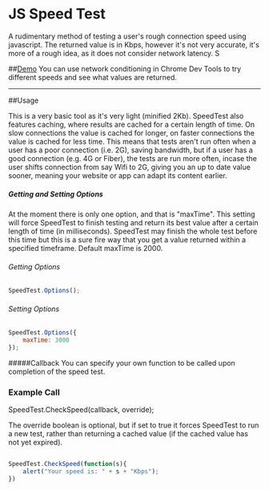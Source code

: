 JS Speed Test
=============

A rudimentary method of testing a user's rough connection speed using javascript. The returned value is in Kbps, however it's not very accurate, it's more of a rough idea, as it does not consider network latency. S

##[Demo](http://bameyrick.github.io/JS-Speed-Test/)
You can use network conditioning in Chrome Dev Tools to try different speeds and see what values are returned.

---
##Usage

This is a very basic tool as it's very light (minified 2Kb). SpeedTest also features caching, where results are cached for a certain length of time. On slow connections the value is cached for longer, on faster connections the value is cached for less time. This means that tests aren't run often when a user has a poor connection (i.e. 2G), saving bandwidth, but if a user has a good connection (e.g. 4G or Fiber), the tests are run more often, incase the user shifts connection from say Wifi to 2G, giving you an up to date value sooner, meaning your website or app can adapt its content earlier.

##### Getting and Setting Options
At the moment there is only one option, and that is "maxTime". This setting will force SpeedTest to finish testing and return its best value after a certain length of time (in milliseconds). SpeedTest may finish the whole test before this time but this is a sure fire way that you get a value returned within a specified timeframe. Default maxTime is 2000.

###### Getting Options
```javascript
SpeedTest.Options();
```
###### Setting Options
```javascript
SpeedTest.Options({
    maxTime: 3000
});
```

#####Callback
You can specify your own function to be called upon completion of the speed test.


### Example Call

SpeedTest.CheckSpeed(callback, override);

The override boolean is optional, but if set to true it forces SpeedTest to run a new test, rather than returning a cached value (if the cached value has not yet expired).

```javascript

SpeedTest.CheckSpeed(function(s){
    alert("Your speed is: " + s + "Kbps");
})

```

